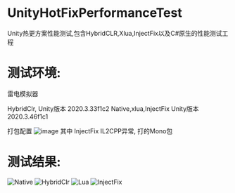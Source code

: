 # UnityHotFixPerformanceTest
Unity热更方案性能测试,包含HybridCLR,Xlua,InjectFix以及C#原生的性能测试工程

# 测试环境:
雷电模拟器

HybridClr, Unity版本 2020.3.33f1c2
Native,xlua,InjectFix Unity版本 2020.3.46f1c1

打包配置
![image](https://user-images.githubusercontent.com/18399445/227775596-d62ad5a7-65f1-4694-b0cd-50b3797fef3d.png)
其中 InjectFix IL2CPP异常, 打的Mono包

# 测试结果:
![Native](https://user-images.githubusercontent.com/18399445/227775371-491cd4db-b39f-44b9-ab49-1c6df3e9900b.png)
![HybridClr](https://user-images.githubusercontent.com/18399445/227775363-c72fc867-6255-4faa-a571-632d81f32004.png)
![Lua](https://user-images.githubusercontent.com/18399445/227776971-88025cc7-6a1e-49e1-a394-d19f5d872188.png)
![InjectFix](https://user-images.githubusercontent.com/18399445/227775366-e1471685-9e12-44ef-b154-426fb9973197.png)
